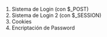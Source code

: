 <ol>
  <li>Sistema de Login (con $_POST)</li>
  <li>Sistema de Login 2 (con $_SESSION)</li>
  <li>Cookies</li>
  <li>Encriptación de Password</li>
</ol>
